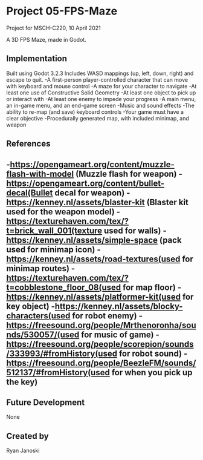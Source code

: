 # Project 05-FPS-Maze
Project for MSCH-C220, 10 April 2021

A 3D FPS Maze, made in Godot. 

## Implementation
Built using Godot 3.2.3
Includes WASD mappings (up, left, down, right) and escape to quit.
-A first-person player-controlled character that can move with keyboard and mouse control
-A maze for your character to navigate
-At least one use of Constructive Solid Geometry
-At least one object to pick up or interact with
-At least one enemy to impede your progress
-A main menu, an in-game menu, and an end-game screen
-Music and sound effects
-The ability to re-map (and save) keyboard controls
-Your game must have a clear objective
-Procedurally generated map, with included minimap, and weapon 

## References 
-https://opengameart.org/content/muzzle-flash-with-model (Muzzle flash for weapon)
-https://opengameart.org/content/bullet-decal(Bullet decal for weapon) 
-https://kenney.nl/assets/blaster-kit (Blaster kit used for the weapon model) 
-https://texturehaven.com/tex/?t=brick_wall_001(texture used for walls) 
-https://kenney.nl/assets/simple-space (pack used for minimap icon)
-https://kenney.nl/assets/road-textures(used for minimap routes)
-https://texturehaven.com/tex/?t=cobblestone_floor_08(used for map floor)
-https://kenney.nl/assets/platformer-kit(used for key object)
-https://kenney.nl/assets/blocky-characters(used for robot enemy) 
-https://freesound.org/people/Mrthenoronha/sounds/530057/(used for music of game) 
-https://freesound.org/people/scorepion/sounds/333993/#fromHistory(used for robot sound)
-https://freesound.org/people/BeezleFM/sounds/512137/#fromHistory(used for when you pick up the key) 
-

## Future Development
None

## Created by 
Ryan Janoski 
